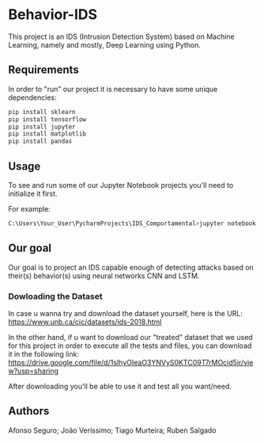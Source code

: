 # Behavior-IDS

This project is an IDS (Intrusion Detection System) based on Machine Learning, namely and mostly, Deep Learning using Python.

## Requirements
In order to "run" our project it is necessary to have some unique dependencies:

```bash
pip install sklearn
pip install tensorflow
pip install jupyter
pip install matplotlib
pip install pandas
```

## Usage
To see and run some of our Jupyter Notebook projects you'll need to initialize it first.

For example:

```bash
C:\Users\Your_User\PycharmProjects\IDS_Comportamental>jupyter notebook
```

## Our goal
Our goal is to project an IDS capable enough of detecting attacks based on their(s) behavior(s) using neural networks CNN and LSTM.

### Dowloading the Dataset
In case u wanna try and download the dataset yourself, here is the URL:
https://www.unb.ca/cic/datasets/ids-2018.html

In the other hand, if u want to download our "treated" dataset that we used for this project in order to execute all the tests and files, you can download it in the following link:
https://drive.google.com/file/d/1sIhyOIeaO3YNVyS0KTC09T7rMOcid5ir/view?usp=sharing

After downloading you'll be able to use it and test all you want/need.

## Authors
Afonso Seguro;
João Veríssimo;
Tiago Murteira;
Ruben Salgado
